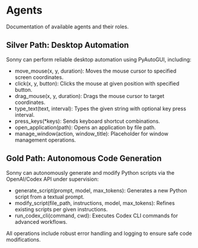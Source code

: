 # Agents
Documentation of available agents and their roles.

## Silver Path: Desktop Automation

Sonny can perform reliable desktop automation using PyAutoGUI, including:

- move_mouse(x, y, duration): Moves the mouse cursor to specified screen coordinates.
- click(x, y, button): Clicks the mouse at given position with specified button.
- drag_mouse(x, y, duration): Drags the mouse cursor to target coordinates.
- type_text(text, interval): Types the given string with optional key press interval.
- press_keys(*keys): Sends keyboard shortcut combinations.
- open_application(path): Opens an application by file path.
- manage_window(action, window_title): Placeholder for window management operations.

## Gold Path: Autonomous Code Generation

Sonny can autonomously generate and modify Python scripts via the OpenAI/Codex API under supervision:

- generate_script(prompt, model, max_tokens): Generates a new Python script from a textual prompt.
- modify_script(file_path, instructions, model, max_tokens): Refines existing scripts per given instructions.
- run_codex_cli(command, cwd): Executes Codex CLI commands for advanced workflows.

All operations include robust error handling and logging to ensure safe code modifications.